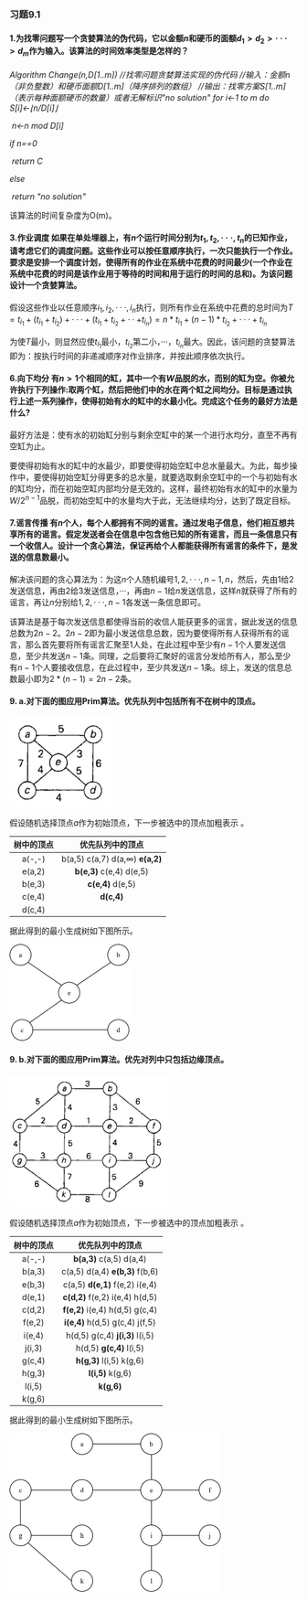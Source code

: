 ### 习题9.1

#### 1.为找零问题写一个贪婪算法的伪代码，它以金额$n$和硬币的面额$d_1>d_2>···>d_m$作为输入。该算法的时间效率类型是怎样的？

*Algorithm Change(n,D[1..m])*
*//找零问题贪婪算法实现的伪代码*
*//输入：金额n（非负整数）和硬币面额D[1..m]（降序排列的数组）*
*//输出：找零方案S[1..m]（表示每种面额硬币的数量）或者无解标识"no solution"*
*for i$\longleftarrow$1 to m do*
	*S[i]$\longleftarrow$$\lfloor n/D[i] \rfloor$*

​	*n$\longleftarrow$n mod D[i]*

*if n==0*

​	*return C*

*else*

​	*return "no solution"*

该算法的时间复杂度为O(m)。

#### 3.作业调度 如果在单处埋器上，有$n$个运行时间分别为$t_1,t_2,···,t_n$的已知作业，请考虑它们的调度问题。这些作业可以按任意顺序执行，一次只能执行一个作业。要求是安排一个调度计划，使得所有的作业在系统中花费的时间最少(一个作业在系统中花费的时间是该作业用于等待的时间和用于运行的时间的总和)。为该问题设计一个贪婪算法。

  假设这些作业以任意顺序$i_1,i_2,···,i_n$执行，则所有作业在系统中花费的总时间为$T=t_{i_1}+(t_{i_1}+t_{i_2})+···+(t_{i_1}+t_{i_2}+··+t_{i_n})=n*t_{i_1}+(n-1)*t_{i_2}+···+t_{i_n}$

  为使$T$最小，则显然应使$t_{i_1}$最小，$t_{i_2}$第二小，···，$t_{i_n}$最大。因此，该问题的贪婪算法即为：按执行时间的非递减顺序对作业排序，并按此顺序依次执行。

#### 6.向下均分 有$n>1$个相同的缸，其中一个有$W$品脱的水，而别的缸为空。你被允许执行下列操作:取两个缸，然后把他们中的水在两个缸之间均分。目标是通过执行上述一系列操作，使得初始有水的缸中的水最小化。完成这个任务的最好方法是什么?

  最好方法是：使有水的初始缸分别与剩余空缸中的某一个进行水均分，直至不再有空缸为止。

  要使得初始有水的缸中的水最少，即要使得初始空缸中总水量最大。为此，每步操作中，要使得初始空缸分得更多的总水量，就要选取剩余空缸中的一个与初始有水的缸均分，而在初始空缸内部均分是无效的。这样，最终初始有水的缸中的水量为$W/2^{n-1}$品脱，而初始空缸中的水量均大于此，无法继续均分，达到了既定目标。

#### 7.谣言传播 有$n$个人，每个人都拥有不同的谣言。通过发电子信息，他们相互想共享所有的谣言。假定发送者会在信息中包含他已知的所有谣言，而且一条信息只有一个收信人。设计一个贪心算法，保证再给个人都能获得所有谣言的条件下，是发送的信息数最小。

  解决该问题的贪心算法为：为这$n$个人随机编号$1,2,···,n-1,n$，然后，先由$1$给$2$发送信息，再由$2$给$3$发送信息，···，再由$n-1$给$n$发送信息，这样$n$就获得了所有的谣言，再让$n$分别给$1,2,···,n-1$各发送一条信息即可。

  该算法是基于每次发送信息都使得当前的收信人能获更多的谣言，据此发送的信息总数为$2n-2$。$2n-2$即为最小发送信息总数，因为要使得所有人获得所有的谣言，那么首先要将所有谣言汇聚至$1$人处，在此过程中至少有$n-1$个人要发送信息，至少共发送$n-1$条。同理，之后要将汇聚好的谣言分发给所有人，那么至少有$n-1$个人要接收信息，在此过程中，至少共发送$n-1$条。综上，发送的信息总数最小即为$2*(n-1)=2n-2$条。

#### 9. a.对下面的图应用Prim算法。优先队列中包括所有不在树中的顶点。

<img src=".\images\image-20221017182933877.png" alt="image-20221017182933877" style="zoom:80%;" />

  假设随机选择顶点$a$作为初始顶点，下一步被选中的顶点加粗表示 。

| 树中的顶点 |            优先队列中的顶点            |
| :--------: | :------------------------------------: |
|   a(-,-)   | b(a,5) c(a,7) d(a,$\infty$) **e(a,2)** |
|   e(a,2)   |        **b(e,3)** c(e,4) d(e,5)        |
|   b(e,3)   |           **c(e,4)** d(e,5)            |
|   c(e,4)   |               **d(c,4)**               |
|   d(c,4)   |                                        |

  据此得到的最小生成树如下图所示。

<img src=".\images\image-20221017191252169.png" alt="image-20221017191252169" style="zoom:50%;" />

#### 9. b.对下面的图应用Prim算法。优先对列中只包括边缘顶点。

<img src=".\images\image-20221017191526675.png" alt="image-20221017191526675" style="zoom:67%;" />

  假设随机选择顶点$a$作为初始顶点，下一步被选中的顶点加粗表示 。

| 树中的顶点 |        优先队列中的顶点         |
| :--------: | :-----------------------------: |
|   a(-,-)   |    **b(a,3)** c(a,5) d(a,4)     |
|   b(a,3)   | c(a,5) d(a,4) **e(b,3)** f(b,6) |
|   e(b,3)   | c(a,5) **d(e,1)** f(e,2) i(e,4) |
|   d(e,1)   | **c(d,2)** f(e,2) i(e,4) h(d,5) |
|   c(d,2)   | **f(e,2)** i(e,4) h(d,5) g(c,4) |
|   f(e,2)   | **i(e,4)** h(d,5) g(c,4) j(f,5) |
|   i(e,4)   | h(d,5) g(c,4) **j(i,3)** l(i,5) |
|   j(i,3)   |    h(d,5) **g(c,4)** l(i,5)     |
|   g(c,4)   |    **h(g,3)** l(i,5) k(g,6)     |
|   h(g,3)   |        **l(i,5)** k(g,6)        |
|   l(i,5)   |           **k(g,6)**            |
|   k(g,6)   |                                 |

  据此得到的最小生成树如下图所示。

<img src=".\images\image-20221017193133783.png" alt="image-20221017193133783" style="zoom:50%;" />

